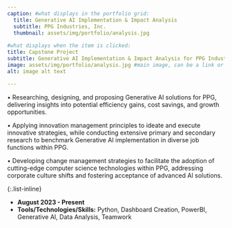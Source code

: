 ```yaml
---
caption: #what displays in the portfolio grid:
  title: Generative AI Implementation & Impact Analysis
  subtitle: PPG Industries, Inc.
  thumbnail: assets/img/portfolio/analysis.jpg
  
#what displays when the item is clicked:
title: Capstone Project
subtitle: Generative AI Implementation & Impact Analysis for PPG Industries, Inc.
image: assets/img/portfolio/analysis.jpg #main image, can be a link or a file in assets/img/portfolio
alt: image alt text

---
```


•	Researching, designing, and proposing Generative AI solutions for PPG, delivering insights into potential efficiency gains, cost savings, and growth opportunities. 

•	Applying innovation management principles to ideate and execute innovative strategies, while conducting extensive primary and secondary research to benchmark Generative AI implementation in diverse job functions within PPG.

•	Developing change management strategies to facilitate the adoption of cutting-edge computer science technologies within PPG, addressing corporate culture shifts and fostering acceptance of advanced AI solutions.




{:.list-inline} 
- **August 2023 - Present**
- **Tools/Technologies/Skills:** Python, Dashboard Creation, PowerBI, Generative AI, Data Analysis, Teamwork


